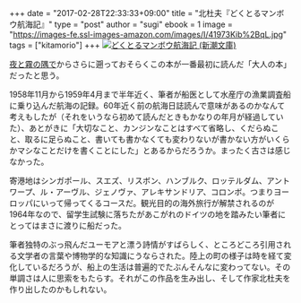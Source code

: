 +++
date = "2017-02-28T22:33:33+09:00"
title = "北杜夫『どくとるマンボウ航海記』"
type = "post"
author = "sugi"
ebook = 1
image = "https://images-fe.ssl-images-amazon.com/images/I/41973Kib%2BqL.jpg" 
tags = ["kitamorio"]
+++
<a href="http://www.amazon.co.jp/exec/obidos/ASIN/4101131031/chezsugi-22/ref=nosim/" name="amazletlink" target="_blank"><img src="https://images-fe.ssl-images-amazon.com/images/I/41973Kib%2BqL.jpg" alt="どくとるマンボウ航海記 (新潮文庫)" class="alignleft"  /></a>

[夜と霧の隅で](/book/2017-01-28-yorutokirinosumide/)からさらに遡っておそらくこの本が一番最初に読んだ「大人の本」だったと思う。

1958年11月から1959年4月まで半年近く、筆者が船医として水産庁の漁業調査船に乗り込んだ航海の記録。60年近く前の航海日誌読んで意味があるのかなんて考えもしたが（それをいうなら初めて読んだときもかなりの年月が経過していた）、あとがきに「大切なこと、カンジンなことはすべて省略し、くだらぬこと、取るに足らぬこと、書いても書かなくても変わりないが書かない方がいくらかマシなことだけを書くことにした」とあるからだろうか。まったく古さは感じなかった。

寄港地はシンガポール、スエズ、リスボン、ハンブルク、ロッテルダム、アントワープ、ル・アーヴル、ジェノヴァ、アレキサンドリア、コロンボ。つまりヨーロッパにいって帰ってくるコースだ。観光目的の海外旅行が解禁されるのが1964年なので、留学生試験に落ちたがあこがれのドイツの地を踏みたい筆者にとってはまさに渡りに船だった。

筆者独特のぶっ飛んだユーモアと漂う詩情がすばらしく、ところどころ引用される文学者の言葉や博物学的な知識にうならされた。陸上の町の様子は時を経て変化しているだろうが、船上の生活は普遍的でたぶんそんなに変わってない。その単調さは人に思索をもたらす。それがこの作品を生み出し、そして作家北杜夫を作り出したのかもしれない。
